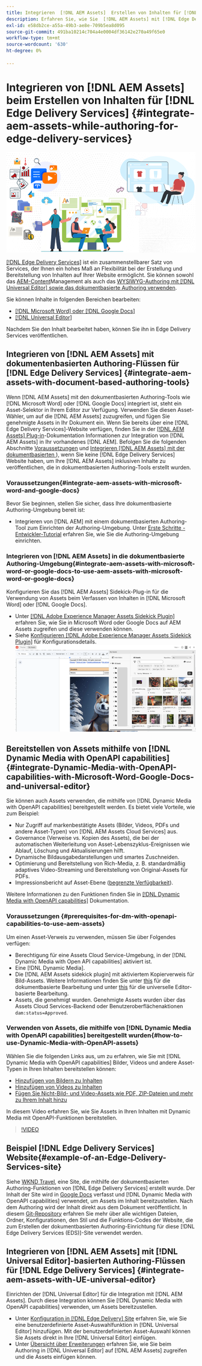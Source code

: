 ```yaml
---
title: Integrieren  [!DNL AEM Assets]  Erstellen von Inhalten für [!DNL Edge Delivery Services]
description: Erfahren Sie, wie Sie  [!DNL AEM Assets] mit [!DNL Edge Delivery Services]. This integration enables you to integrate [!DNL AEM Assets] mit [!DNL Microsoft Word] und [!DNL Google Docs], integrate [!DNL AEM Assets] mit [!DNL Universal Editor], integrate [!DNL Dynamic Media with OpenAPI capabilities]  [!DNL Universal Editor]  und  [!DNL Dynamic Media with OpenAPI capabilities] mit [!DNL Microsoft Word] und [!DNL Google Docs] integrieren.
exl-id: e58db2ce-a55a-49b3-ae8e-709b5ea8d095
source-git-commit: 491ba10214c704a4e0004df36142e270a49f65e0
workflow-type: tm+mt
source-wordcount: '630'
ht-degree: 0%

---
```


# Integrieren von [!DNL AEM Assets] beim Erstellen von Inhalten für [!DNL Edge Delivery Services] {#integrate-aem-assets-while-authoring-for-edge-delivery-services}

![AEM-Assets mit UE](/help/assets/assets/EDS2.png)

[[!DNL Edge Delivery Services]](https://experienceleague.adobe.com/de/docs/experience-manager-cloud-service/content/edge-delivery/overview) ist ein zusammenstellbarer Satz von Services, der Ihnen ein hohes Maß an Flexibilität bei der Erstellung und Bereitstellung von Inhalten auf Ihrer Website ermöglicht. Sie können sowohl das [AEM-Content](/help/sites-cloud/authoring/author-publish.md)Management als auch das [WYSIWYG-Authoring mit  [!DNL Universal Editor]  sowie das dokumentbasierte Authoring verwenden](https://experienceleague.adobe.com/de/docs/experience-manager-cloud-service/content/edge-delivery/wysiwyg-authoring/authoring).

Sie können Inhalte in folgenden Bereichen bearbeiten:

* [[!DNL Microsoft Word] oder [!DNL Google Docs]](#integrate-aem-assets-with-document-based-authoring-tools)
* [[!DNL Universal Editor]](#integrate-aem-assets-with-UE-universal-editor)

Nachdem Sie den Inhalt bearbeitet haben, können Sie ihn in Edge Delivery Services veröffentlichen.

## Integrieren von [!DNL AEM Assets] mit dokumentenbasierten Authoring-Flüssen für [!DNL Edge Delivery Services] {#integrate-aem-assets-with-document-based-authoring-tools}

Wenn [!DNL AEM Assets] mit den dokumentbasierten Authoring-Tools wie [!DNL Microsoft Word] oder [!DNL Google Docs] integriert ist, steht ein Asset-Selektor in Ihrem Editor zur Verfügung. Verwenden Sie diesen Asset-Wähler, um auf die [!DNL AEM Assets] zuzugreifen, und fügen Sie genehmigte Assets in Ihr Dokument ein.
Wenn Sie bereits über eine [!DNL Edge Delivery Services]-Website verfügen, finden Sie in der [[!DNL AEM Assets] Plug-in](https://github.com/adobe-rnd/aem-assets-plugin/blob/main/README.md)-Dokumentation Informationen zur Integration von [!DNL AEM Assets] in Ihr vorhandenes [!DNL AEM].
Befolgen Sie die folgenden Abschnitte [Voraussetzungen](#integrate-aem-assets-with-microsoft-word-and-google-docs) und [Integrieren [!DNL AEM Assets] mit der dokumentbasierten ](#integrate-aem-assets-with-microsoft-word-or-google-docs-to-use-aem-assets-with-microsoft-word-or-google-docs)), wenn Sie keine [!DNL Edge Delivery Services] Website haben, um Ihre [!DNL AEM Assets] inklusiven Inhalte zu veröffentlichen, die in dokumentbasierten Authoring-Tools erstellt wurden.

### Voraussetzungen{#integrate-aem-assets-with-microsoft-word-and-google-docs}

Bevor Sie beginnen, stellen Sie sicher, dass Ihre dokumentbasierte Authoring-Umgebung bereit ist:

* Integrieren von [!DNL AEM] mit einem dokumentbasierten Authoring-Tool zum Einrichten der Authoring-Umgebung. Unter [Erste Schritte - Entwickler-Tutorial](https://www.aem.live/developer/tutorial) erfahren Sie, wie Sie die Authoring-Umgebung einrichten.

### Integrieren von [!DNL AEM Assets] in die dokumentbasierte Authoring-Umgebung{#integrate-aem-assets-with-microsoft-word-or-google-docs-to-use-aem-assets-with-microsoft-word-or-google-docs}

Konfigurieren Sie das [!DNL AEM Assets] Sidekick-Plug-in für die Verwendung von Assets beim Verfassen von Inhalten in [!DNL Microsoft Word] oder [!DNL Google Docs].

* Unter [[!DNL Adobe Experience Manager Assets Sidekick Plugin]](https://www.aem.live/docs/aem-assets-sidekick-plugin#using-experience-manager-assets-for-website-authors) erfahren Sie, wie Sie in Microsoft Word oder Google Docs auf AEM Assets zugreifen und diese verwenden können.
* Siehe [Konfigurieren [!DNL Adobe Experience Manager Assets Sidekick Plugin]](https://www.aem.live/developer/configuring-aem-assets-sidekick-plugin) für Konfigurationsdetails.
  ![Verwenden von Dynamic Media mit OpenAPI-Funktionen in Microsoft Word- und Google-Dokumenten](/help/assets/assets/my-assets-sidebar.png)

## Bereitstellen von Assets mithilfe von [!DNL Dynamic Media with OpenAPI capabilities] {#integrate-Dynamic-Media-with-OpenAPI-capabilities-with-Microsoft-Word-Google-Docs-and-universal-editor}

Sie können auch Assets verwenden, die mithilfe von [!DNL Dynamic Media with OpenAPI capabilities] bereitgestellt werden. Es bietet viele Vorteile, wie zum Beispiel:

* Nur Zugriff auf markenbestätigte Assets (Bilder, Videos, PDFs und andere Asset-Typen) von [!DNL AEM Assets Cloud Services] aus.
* Governance (Verweise vs. Kopien des Assets), die bei der automatischen Weiterleitung von Asset-Lebenszyklus-Ereignissen wie Ablauf, Löschung und Aktualisierungen hilft.
* Dynamische Bildausgabedarstellungen und smartes Zuschneiden.
* Optimierung und Bereitstellung von Rich-Media, z. B. standardmäßig adaptives Video-Streaming und Bereitstellung von Original-Assets für PDFs.
* Impressionsbericht auf Asset-Ebene ([begrenzte Verfügbarkeit](/help/assets/manage-reports-assets-view.md#dynamic-media-delivery-reports)).

Weitere Informationen zu den Funktionen finden Sie in [[!DNL Dynamic Media with OpenAPI capabilities]](https://experienceleague.adobe.com/en/docs/experience-manager-cloud-service/content/assets/dynamicmedia/dynamic-media-open-apis/dynamic-media-open-apis-overview) Dokumentation.

### Voraussetzungen {#prerequisites-for-dm-with-openapi-capabilities-to-use-aem-assets}

Um einen Asset-Verweis zu verwenden, müssen Sie über Folgendes verfügen:

* Berechtigung für eine Assets Cloud Service-Umgebung, in der [!DNL Dynamic Media with Open API capabilities] aktiviert ist.
* Eine [!DNL Dynamic Media].
* Die [!DNL AEM Assets sidekick plugin] mit aktiviertem Kopierverweis für Bild-Assets. Weitere Informationen finden Sie unter [this](https://www.aem.live/developer/configuring-aem-assets-sidekick-plugin#copymode) für die dokumentbasierte Bearbeitung und unter [this](https://developer.adobe.com/uix/docs/extension-manager/extension-developed-by-adobe/configurable-asset-picker/#extension-overview) für die universelle Editor-basierte Bearbeitung.
* Assets, die genehmigt wurden. Genehmigte Assets wurden über das Assets Cloud Services-Backend oder Benutzeroberflächenaktionen `dam:status=Approved`.

### Verwenden von Assets, die mithilfe von [!DNL Dynamic Media with OpenAPI capabilities] bereitgestellt wurden{#how-to-use-Dynamic-Media-with-OpenAPI-assets}

Wählen Sie die folgenden Links aus, um zu erfahren, wie Sie mit [!DNL Dynamic Media with OpenAPI capabilities] Bilder, Videos und andere Asset-Typen in Ihren Inhalten bereitstellen können:

* [Hinzufügen von Bildern zu Inhalten](https://www.aem.live/docs/aem-assets-sidekick-plugin#using-image-references-when-authoring-content)
* [Hinzufügen von Videos zu Inhalten](https://www.aem.live/docs/aem-assets-sidekick-plugin#using-video-references-when-authoring-content)
* [Fügen Sie Nicht-Bild- und Video-Assets wie PDF, ZIP-Dateien und mehr zu Ihrem Inhalt hinzu](https://www.aem.live/docs/aem-assets-sidekick-plugin#using-asset-references-for-pdf-zip-etc-when-authoring-content)

In diesem Video erfahren Sie, wie Sie Assets in Ihren Inhalten mit Dynamic Media mit OpenAPI-Funktionen bereitstellen.

>[!VIDEO](https://video.tv.adobe.com/v/3441155)

## Beispiel [!DNL Edge Delivery Services] Website{#example-of-an-Edge-Delivery-Services-site}

Siehe [WKND Travel](http://bit.ly/3DExLnf), eine Site, die mithilfe der dokumentbasierten Authoring-Funktionen von [!DNL Edge Delivery Services] erstellt wurde. Der Inhalt der Site wird in [Google Docs](https://drive.google.com/drive/folders/1HCCHRWp4HJIXW_cUv5cRDQ5DzzqiZsXT) verfasst und [!DNL Dynamic Media with OpenAPI capabilities] verwendet, um Assets im Inhalt bereitzustellen. Nach dem Authoring wird der Inhalt direkt aus dem Dokument veröffentlicht. In diesem [Git-Repository](https://github.com/hlxsites/franklin-assets-selector/tree/aem-dynamicmedia-demo/blocks) erfahren Sie mehr über alle wichtigen Dateien, Ordner, Konfigurationen, den Stil und die Funktions-Codes der Website, die zum Erstellen der dokumentbasierten Authoring-Einrichtung für diese [!DNL Edge Delivery Services (EDS)]-Site verwendet werden.

## Integrieren von [!DNL AEM Assets] mit [!DNL Universal Editor]-basierten Authoring-Flüssen für [!DNL Edge Delivery Services] {#integrate-aem-assets-with-UE-universal-editor}

Einrichten der [!DNL Universal Editor] für die Integration mit [!DNL AEM Assets]. Durch diese Integration können Sie [!DNL Dynamic Media with OpenAPI capabilities] verwenden, um Assets bereitzustellen.

* Unter [Konfiguration in [!DNL Edge Delivery] Site](https://developer.adobe.com/uix/docs/extension-manager/extension-developed-by-adobe/configurable-asset-picker/#configuration-in-edge-delivery-site) erfahren Sie, wie Sie eine benutzerdefinierte Asset-Auswahlfunktion in [!DNL Universal Editor] hinzufügen. Mit der benutzerdefinierten Asset-Auswahl können Sie Assets direkt in Ihre [!DNL Universal Editor] einfügen.
* Unter [Übersicht über Erweiterungen](https://developer.adobe.com/uix/docs/extension-manager/extension-developed-by-adobe/configurable-asset-picker/#extension-overview) erfahren Sie, wie Sie beim Authoring in [!DNL Universal Editor] auf [!DNL AEM Assets] zugreifen und die Assets einfügen können.

